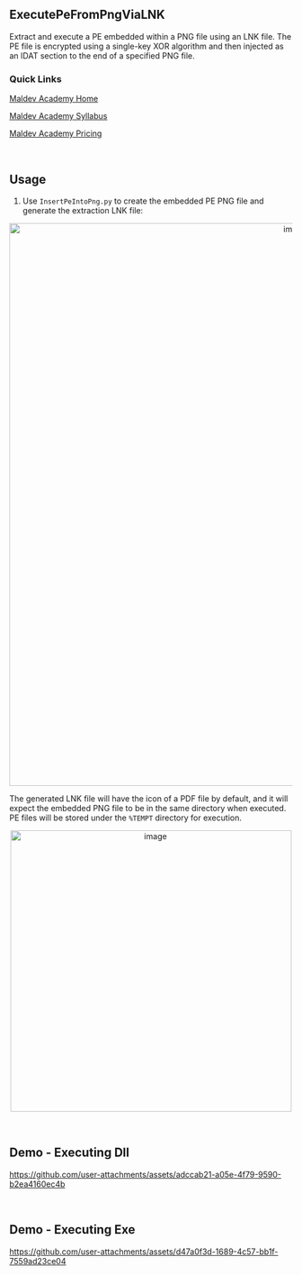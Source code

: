 ## ExecutePeFromPngViaLNK

Extract and execute a PE embedded within a PNG file using an LNK file. The PE file is encrypted using a single-key XOR algorithm and then injected as an IDAT section to the end of a specified PNG file.

### Quick Links

[Maldev Academy Home](https://maldevacademy.com?ref=gh)
  
[Maldev Academy Syllabus](https://maldevacademy.com/syllabus?ref=gh)

[Maldev Academy Pricing](https://maldevacademy.com/pricing?ref=gh)

</br>

## Usage

1. Use `InsertPeIntoPng.py` to create the embedded PE PNG file and generate the extraction LNK file:

<p align="center">
<img width="1000px" alt="image" src="https://github.com/user-attachments/assets/fdf514e1-7396-47da-a36b-4f2f55c22498">
</p>

The generated LNK file will have the icon of a PDF file by default, and it will expect the embedded PNG file to be in the same directory when executed. PE files will be stored under the `%TEMPT` directory for execution.

<p align="center">
<img width="500px" alt="image" src="https://github.com/user-attachments/assets/a1c16d36-1622-431c-9926-8a14e6f577b4">
</p>


</br>

## Demo - Executing Dll

https://github.com/user-attachments/assets/adccab21-a05e-4f79-9590-b2ea4160ec4b

</br>

## Demo - Executing Exe

https://github.com/user-attachments/assets/d47a0f3d-1689-4c57-bb1f-7559ad23ce04

